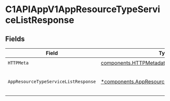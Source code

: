 # C1APIAppV1AppResourceTypeServiceListResponse


## Fields

| Field                                                                                                           | Type                                                                                                            | Required                                                                                                        | Description                                                                                                     |
| --------------------------------------------------------------------------------------------------------------- | --------------------------------------------------------------------------------------------------------------- | --------------------------------------------------------------------------------------------------------------- | --------------------------------------------------------------------------------------------------------------- |
| `HTTPMeta`                                                                                                      | [components.HTTPMetadata](../../models/components/httpmetadata.md)                                              | :heavy_check_mark:                                                                                              | N/A                                                                                                             |
| `AppResourceTypeServiceListResponse`                                                                            | [*components.AppResourceTypeServiceListResponse](../../models/components/appresourcetypeservicelistresponse.md) | :heavy_minus_sign:                                                                                              | The AppResourceTypeServiceListResponse message contains a list of results and a nextPageToken if applicable.    |